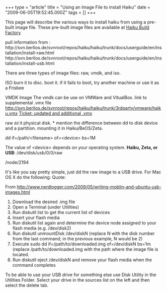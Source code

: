 +++
type = "article"
title = "Using an Image File to install Haiku"
date = "2009-06-05T19:52:45.000Z"
tags = []
+++

<p>This page will describe the various ways to install haiku from using a pre-built image file.  These pre-built image files are available at <a href="http://www.haiku-files.org">Haiku Build Factory</a></p>

<p>pull information from :
http://svn.berlios.de/svnroot/repos/haiku/haiku/trunk/docs/userguide/en/installation/install-raw.html
http://svn.berlios.de/svnroot/repos/haiku/haiku/trunk/docs/userguide/en/installation/install-usb.html

</p>

<p>There are three types of image files: raw, vmdk, and iso.</p>

ISO
burn it to disc.
boot it.
if it fails to boot, try another machine or use it as a Frisbee 

VMDK Image
The vmdk can be use on VMWare and VitualBox.
link to supplemental .vmx file 
http://svn.berlios.de/svnroot/repos/haiku/haiku/trunk/3rdparty/vmware/haiku.vmx
<a href="http://dev.haiku-os.org/ticket/4519">Ticket: updated and additional .vmx</a>

raw
`dd` it physical disk.
    * mention the difference between dd to disk device and a partition.
mounting it in Haiku/BeOS/Zeta.

<a name="ddraw"></a>
dd if=/path/&lt;filename&gt; of=&lt;device&gt; bs=1M

The value of &lt;device&gt; depends on your operating system.
<b>Haiku, Zeta, or USB</b>: /dev/disk/usb/0/0/raw


<a name="ddrawwin"></a>
/node/2194

<a name="ddrawosx"></a>
<p>
It's like you say pretty simple, just dd the raw image to a USB drive. For Mac OS X do the following:
Quote:

From http://www.nerdlogger.com/2009/05/writing-moblin-and-ubuntu-usb-images.html
1. Download the desired .img file
2. Open a Terminal (under Utilities)
3. Run diskutil list to get the current list of devices
4. Insert your flash media
5. Run diskutil list again and determine the device node assigned to your flash media (e.g. /dev/disk2)
6. Run diskutil unmountDisk /dev/diskN (replace N with the disk number from the last command; in the previous example, N would be 2)
7. Execute sudo dd if=/path/to/downloaded.img of=/dev/diskN bs=1m (replace /path/to/downloaded.img with the path where the image file is located.
8. Run diskutil eject /dev/diskN and remove your flash media when the command completes

To be able to use your USB drive for something else use Disk Utility in the Utilities Folder. Select your drive in the sources list on the left and then select the delete tab.
</p>


